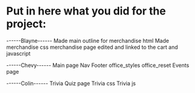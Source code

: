 # Put in here what you did for the project:

------Blayne------
Made main outline for merchandise html
Made merchandise css
merchandise page edited and linked to the cart and javascript

------Chevy------
Main page
Nav
Footer
office_styles
office_reset
Events page


------Colin------
Trivia Quiz page
Trivia css
Trivia js
